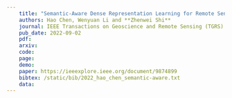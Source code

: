 ```yaml
---
    title: "Semantic-Aware Dense Representation Learning for Remote Sensing Image Change Detection"
    authors: Hao Chen, Wenyuan Li and **Zhenwei Shi**
    journal: IEEE Transactions on Geoscience and Remote Sensing (TGRS)
    pub_date: 2022-09-02
    pdf: 
    arxiv: 
    code: 
    page: 
    demo: 
    paper: https://ieeexplore.ieee.org/document/9874899
    bibtex: /static/bib/2022_hao_chen_semantic-aware.txt
    data:
---
```

    